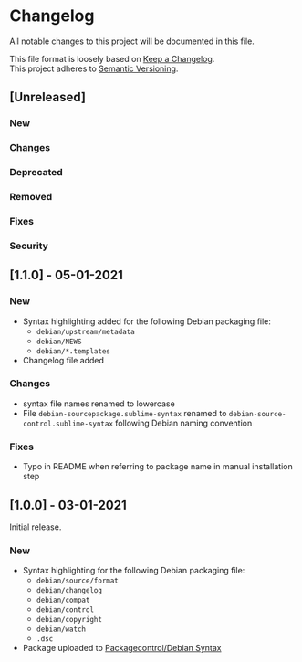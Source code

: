 # Changelog

All notable changes to this project will be documented in this file.

This file format is loosely based on [Keep a Changelog](https://keepachangelog.com/en/1.0.0/).\
This project adheres to [Semantic Versioning](https://semver.org/spec/v2.0.0.html).

## [Unreleased]

### New
### Changes
### Deprecated
### Removed
### Fixes
### Security

## [1.1.0] - 05-01-2021

### New
- Syntax highlighting added for the following Debian packaging file:
     - `debian/upstream/metadata`
     - `debian/NEWS`
     - `debian/*.templates`
- Changelog file added

### Changes
- syntax file names renamed to lowercase
- File `debian-sourcepackage.sublime-syntax` renamed to `debian-source-control.sublime-syntax` following Debian naming convention

### Fixes
- Typo in README when referring to package name in manual installation step

## [1.0.0] - 03-01-2021

Initial release.

### New
- Syntax highlighting for the following Debian packaging file:
    -   `debian/source/format`
    -   `debian/changelog`
    -   `debian/compat`
    -   `debian/control`
    -   `debian/copyright`
    -   `debian/watch`
    -   `.dsc`
- Package uploaded to [Packagecontrol/Debian Syntax](https://packagecontrol.io/packages/Debian%20Syntax)

